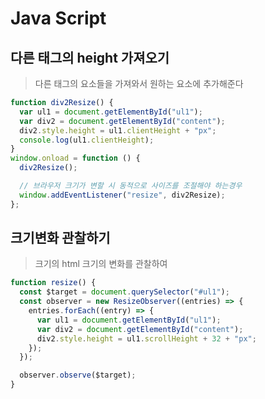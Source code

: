 # Java Script

## 다른 태그의 height 가져오기

> 다른 태그의 요소들을 가져와서 원하는 요소에 추가해준다

```javascript
function div2Resize() {
  var ul1 = document.getElementById("ul1");
  var div2 = document.getElementById("content");
  div2.style.height = ul1.clientHeight + "px";
  console.log(ul1.clientHeight);
}
window.onload = function () {
  div2Resize();

  // 브라우저 크기가 변할 시 동적으로 사이즈를 조절해야 하는경우
  window.addEventListener("resize", div2Resize);
};
```

## 크기변화 관찰하기

> 크기의 html 크기의 변화를 관찰하여

```javascript
function resize() {
  const $target = document.querySelector("#ul1");
  const observer = new ResizeObserver((entries) => {
    entries.forEach((entry) => {
      var ul1 = document.getElementById("ul1");
      var div2 = document.getElementById("content");
      div2.style.height = ul1.scrollHeight + 32 + "px";
    });
  });

  observer.observe($target);
}
```

